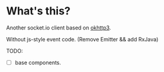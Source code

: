 # What's this?
Another socket.io client based on [okhttp3](http://square.github.io/okhttp/).

Without js-style event code. (Remove Emitter && add RxJava)

TODO:

- [ ] base components.
